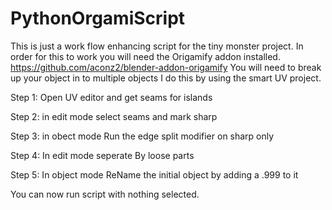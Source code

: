 # PythonOrgamiScript
This is just a work flow enhancing script for the tiny monster project. 
In order for this to work you will need the Origamify addon installed. 
https://github.com/aconz2/blender-addon-origamify
You will need to break up your object in to multiple objects
I do this by using the smart UV project.

Step 1:
Open UV editor and get seams for islands

Step 2:
in edit mode
select seams and mark sharp

Step 3: 
in obect mode
Run the edge split modifier on sharp only

Step 4: 
In edit mode
seperate By loose parts

Step 5: 
In object mode 
ReName the initial object by adding a .999 to it

You can now run script with nothing selected.
